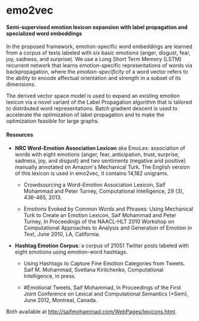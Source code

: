 # emo2vec

#### Semi-supervised emotion lexicon expansion with label propagation and specialized word embeddings

In the proposed framework, emotion-specific word embeddings are learned from a corpus of texts labeled with six basic emotions (anger, disgust, fear, joy, sadness, and surprise). We use a Long Short Term Memory (LSTM) recurrent network that learns emotion-specific representations of words via backpropagation, where the _emotion-specificity_ of a word vector refers to the ability to encode affectual orientation and strength in a subset of its dimensions.

The derived vector space model is used to expand an existing emotion lexicon via a novel variant of the Label Propagation algorithm that is tailored to distributed word representations. Batch gradient descent is used to accelerate the optimization of label propagation and to make the optimization feasible for large graphs. 


#### Resources

- **NRC Word-Emotion Association Lexicon** aka EmoLex: association of words with eight emotions (anger, fear, anticipation, trust, surprise, sadness, joy, and disgust) and two sentiments (negative and positive) manually annotated on Amazon's Mechanical Turk. The English version of this lexicon is used in emo2vec, it contains 14,182 unigrams.

    - Crowdsourcing a Word-Emotion Association Lexicon, Saif Mohammad and Peter Turney, Computational Intelligence, 29 (3), 436-465, 2013.

    - Emotions Evoked by Common Words and Phrases: Using Mechanical Turk to Create an Emotion Lexicon, Saif Mohammad and Peter Turney, In Proceedings of the NAACL-HLT 2010 Workshop on Computational Approaches to Analysis and Generation of Emotion in Text, June 2010, LA, California.

- **Hashtag Emotion Corpus**: a corpus of 21051 Twitter posts labeled with eight emotions using emotion-word hashtags.

    - Using Hashtags to Capture Fine Emotion Categories from Tweets. Saif M. Mohammad, Svetlana Kiritchenko, Computational Intelligence, in press.

    - \#Emotional Tweets, Saif Mohammad, In Proceedings of the First Joint Conference on Lexical and Computational Semantics (*Sem), June 2012, Montreal, Canada.
    
Both available at http://saifmohammad.com/WebPages/lexicons.html.
